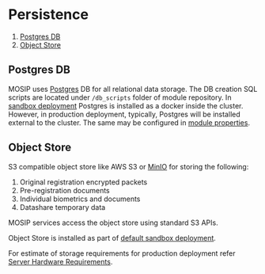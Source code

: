 # Persistence

1. [Postgres DB](postgres.md)
2. [Object Store](objeavt-store.md) 

## Postgres DB
MOSIP uses [Postgres](https://www.postgresql.org/) DB for all relational data storage. The DB creation SQL scripts are located under `/db_scripts` folder of module repository. In [sandbox deployment](https://github.com/mosip/mosip-infra/tree/release-1.2.0/deployment/v3/external/postgres) Postgres is installed as a docker inside the cluster. However, in production deployment, typically, Postgres will be installed external to the cluster. The same may be configured in [module properties](module-configurations.md). 

## Object Store
S3 compatible object store like AWS S3 or [MinIO](https://min.io/) for storing the following:
1. Original registration encrypted packets
2. Pre-registration documents
3. Individual biometrics and documents
4. Datashare temporary data 

MOSIP services access the object store using standard S3 APIs.

Object Store is installed as part of [default sandbox deployment](https://github.com/mosip/mosip-infra/tree/release-1.2.0/deployment/v3/external/object_store).

For estimate of storage requirements for production deployment refer [Server Hardware Requirements](server-hardware-requirements.md).





